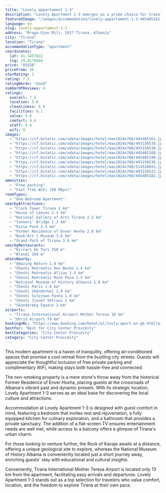```yaml
---
title: "Lovely appartament 1-3"
description: "Lovely Apartment 1-3 emerges as a prime choice for travelers seeking comfort and convenience in the heart of Tirana."
featuredImage: "/images/accommodation/lovely-appartament-1-3-445485161.jpg"
language: en
slug: lovely-appartament-1-3
address: "Rruga Gjon Mili, 1017 Tirana, Albania"
city: "Tirana"
location: "Tirana"
accommodationType: "apartment"
coordinates:
  lat: 41.3457822
  lng: 19.8176044
price: "US$26"
priceFrom: 26
starRating: 3
rating: 7.5
ratingWords: "Good"
numberOfReviews: 4
ratings:
  overall: 7.5
  location: 5.6
  cleanliness: 6.9
  facilities: 8.1
  value: 5.6
  comfort: 9.4
  staff: 9.4
  wifi: 0
images:
  - "https://cf.bstatic.com/xdata/images/hotel/max1024x768/445485161.jpg?k=5150b2c1d2fd8a42604a079941cfa5e445fb656c7e87960da4717d6386f305d2&o=&hp=1"
  - "https://cf.bstatic.com/xdata/images/hotel/max1024x768/493156539.jpg?k=0a24f7243fe162e9355e925f2d6eda2c196e24826b7526a3b2c5648f8dc1f823&o=&hp=1"
  - "https://cf.bstatic.com/xdata/images/hotel/max1024x768/493156538.jpg?k=77273c1963627bfbbeea775c439473440ecea76e406dff945a5fc08c997e0e4e&o=&hp=1"
  - "https://cf.bstatic.com/xdata/images/hotel/max1024x768/445485188.jpg?k=753727fb27d2b92cde9703a19e85430d9294b37c6f1a9e091b9e7fb82757ca3c&o=&hp=1"
  - "https://cf.bstatic.com/xdata/images/hotel/max1024x768/445485190.jpg?k=40d502eae24399a2773fa2f622e714035e8e59c3ff187609da65199485dd4a59&o=&hp=1"
  - "https://cf.bstatic.com/xdata/images/hotel/max1024x768/493156536.jpg?k=f70c9d9fde57b3822f877cff0fae983053df9595f81466f414fd251d92da895b&o=&hp=1"
  - "https://cf.bstatic.com/xdata/images/hotel/max1024x768/514516693.jpg?k=7775beba632e29a7509ccec105679c858e161f94c22e2aed8e4319be2ddffdb7&o=&hp=1"
  - "https://cf.bstatic.com/xdata/images/hotel/max1024x768/493156532.jpg?k=d9f9f6ba64027aa174106a62f68e925706da222684341e1755715a97bdc0c87a&o=&hp=1"
  - "https://cf.bstatic.com/xdata/images/hotel/max1024x768/445485182.jpg?k=63651ed0301a6d94f5f1f77811c9da4453bb20f6ea4510e79cf6eadad440ffdc&o=&hp=1"
amenities:
  - "Free parking"
  - "Fast free WiFi (99 Mbps)"
roomTypes:
  - "One-Bedroom Apartment"
nearbyAttractions:
  - "Clock Tower Tirana 2 km"
  - "House of Leaves 2.1 km"
  - "National Gallery of Arts Tirana 2.2 km"
  - "Tanners' Bridge 2.3 km"
  - "Rinia Park 2.3 km"
  - "Former Residence of Enver Hoxha 2.8 km"
  - "Bunk'Art 1 Museum 3.6 km"
  - "Grand Park of Tirana 3.8 km"
nearbyRestaurants:
  - "Birrari Ke Tori 250 m"
  - "Blendi 350 m"
whatsNearby:
  - "Amazing Nature 1.4 km"
  - "Sheshi Rekreativ Don Bosko 1.4 km"
  - "Sheshi Rekreativ Allias 1.5 km"
  - "Sheshi Rekreativ Mine Peza 1.5 km"
  - "National Museum of History Albania 1.8 km"
  - "Sheshi Paris 1.8 km"
  - "Sheshi Skënderbej 1.9 km"
  - "Sheshi Sulejman Pasha 1.9 km"
  - "Sheshi Jjosef Shtraus 2 km"
  - "Skanderbeg Square 2 km"
airports:
  - "Tirana International Airport Mother Teresa 10 km"
  - "Ohrid Airport 79 km"
bookingURL: "https://www.booking.com/hotel/al/lovly-apart.en-gb.html?aid=8035640"
bestFor: "Best for City Center Proximity"
bestCategories: "City Center Proximity"
category: "City Center Proximity"
---
```


This modern apartment is a haven of tranquility, offering air-conditioned spaces that promise a cool retreat from the bustling city streets. Guests will appreciate the thoughtful inclusion of free private parking and complimentary WiFi, making stays both hassle-free and connected.

The non-smoking property is a mere stone's throw away from the historical Former Residence of Enver Hoxha, placing guests at the crossroads of Albania's vibrant past and dynamic present. With its strategic location, Lovely Apartment 1-3 serves as an ideal base for discovering the local culture and attractions.

Accommodation at Lovely Apartment 1-3 is designed with guest comfort in mind, featuring a bedroom that invites rest and rejuvenation, a fully equipped kitchen for culinary exploration, and a bathroom that provides a private sanctuary. The addition of a flat-screen TV ensures entertainment needs are well met, while access to a balcony offers a glimpse of Tirana's urban charm.

For those looking to venture further, the Rock of Kavaje awaits at a distance, offering a unique geological site to explore, whereas the National Museum of History Albania is conveniently located just a short journey away, enriching guests' stay with educational and cultural insights.

Conveniently, Tirana International Mother Teresa Airport is located only 13 km from the apartment, facilitating easy arrivals and departures. Lovely Apartment 1-3 stands out as a top selection for travelers who value comfort, location, and the freedom to explore Tirana at their own pace.